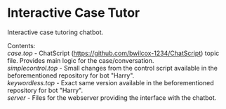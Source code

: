 # Interactive Case Tutor
Interactive case tutoring chatbot.

Contents:  
*case.top* - ChatScript (https://github.com/bwilcox-1234/ChatScript) topic file. Provides main logic for the case/conversation.  
*simplecontrol.top* - Small changes from the control script available in the beforementioned repository for bot "Harry".  
*keywordless.top* - Exact same version available in the beforementioned repository for bot "Harry".  
*server* - Files for the webserver providing the interface with the chatbot.  
